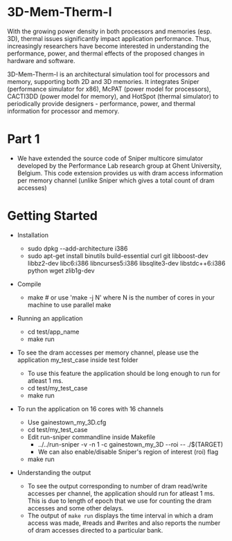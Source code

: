 # 3D-Mem-Therm-I

With the growing power density in both processors and memories (esp. 3D), thermal issues significantly impact application performance. Thus, increasingly researchers have become interested in understanding the performance, power, and thermal effects of the proposed changes in hardware and software.

3D-Mem-Therm-I is an architectural simulation tool for processors and memory, supporting both 2D and 3D memories. It integrates Sniper (performance simulator for x86), McPAT (power model for processors), CACTI3DD (power model for memory), and HotSpot (thermal simulator) to periodically provide designers - performance, power, and thermal information for processor and memory.  

# Part 1
- We have extended the source code of Sniper multicore simulator developed by the Performance Lab research group at Ghent University, Belgium. This code extension provides us with dram access information per memory channel (unlike Sniper which gives a total count of dram accesses)

# Getting Started

- Installation
	- sudo dpkg --add-architecture i386
	- sudo apt-get install binutils build-essential curl git libboost-dev libbz2-dev libc6:i386 libncurses5:i386 libsqlite3-dev libstdc++6:i386 python wget zlib1g-dev

- Compile
	- make # or use 'make -j N' where N is the number of cores in your machine to use parallel make

- Running an application 
	- cd test/app\_name
	- make run

- To see the dram accesses per memory channel, please use the application my\_test\_case inside test folder
	- To use this feature the application should be long enough to run for atleast 1 ms.
	- cd test/my\_test\_case
	- make run

- To run the application on 16 cores with 16 channels
	- Use gainestown\_my\_3D.cfg
	- cd test/my\_test\_case
	- Edit run-sniper commandline inside Makefile 
		- ../../run-sniper -v -n 1 -c gainestown\_my\_3D  --roi -- ./$(TARGET)
		- We can also enable/disable Sniper's region of interest (roi) flag
	- make run

- Understanding the output
	- To see the output corresponding to number of dram read/write accesses per channel, the application should run for atleast 1 ms. This is due to length of epoch that we use for counting the dram accesses and some other delays.
	- The output of `make run` displays the time interval in which a dram access was made, #reads and #writes and also reports the number of dram accesses directed to a particular bank.
